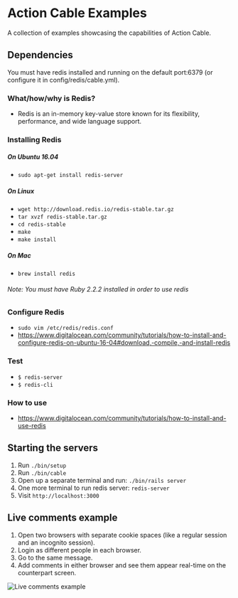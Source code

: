 # Action Cable Examples

A collection of examples showcasing the capabilities of Action Cable.

## Dependencies

You must have redis installed and running on the default port:6379 (or configure it in config/redis/cable.yml).

### What/how/why is Redis?

* Redis is an in-memory key-value store known for its flexibility, performance, and wide language support.

### Installing Redis
##### On Ubuntu 16.04

* `sudo apt-get install redis-server`

##### On Linux
* `wget http://download.redis.io/redis-stable.tar.gz`
* `tar xvzf redis-stable.tar.gz`
* `cd redis-stable`
* `make`
* `make install`

##### On Mac
* `brew install redis`

###### Note: You must have Ruby 2.2.2 installed in order to use redis

### Configure Redis

* `sudo vim /etc/redis/redis.conf`
* https://www.digitalocean.com/community/tutorials/how-to-install-and-configure-redis-on-ubuntu-16-04#download,-compile,-and-install-redis

### Test

* `$ redis-server`
* `$ redis-cli`

### How to use

* https://www.digitalocean.com/community/tutorials/how-to-install-and-use-redis

## Starting the servers

1. Run `./bin/setup`
2. Run `./bin/cable`
3. Open up a separate terminal and run: `./bin/rails server`
4. One more terminal to run redis server: `redis-server`
4. Visit `http://localhost:3000`

## Live comments example

1. Open two browsers with separate cookie spaces (like a regular session and an incognito session). 
2. Login as different people in each browser. 
3. Go to the same message.
4. Add comments in either browser and see them appear real-time on the counterpart screen.

![Live comments example](/example.gif?raw=true "Live comments example")
